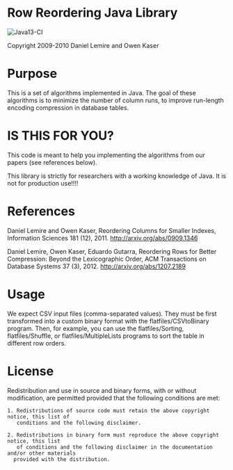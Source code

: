 # Row Reordering Java Library

![Java13-CI](https://github.com/lemire/rowreorderingjavalibrary/workflows/Java13-CI/badge.svg)

Copyright 2009-2010 Daniel Lemire and Owen Kaser

# Purpose

This is a set of algorithms implemented in Java. The goal of these
algorithms is to minimize the number of column runs, to improve
run-length encoding compression in database tables.


# IS THIS FOR YOU?

This code is meant to help you implementing the algorithms from our papers (see references below).

This library is strictly for researchers with a working knowledge of
Java. It is not for production use!!!!

# References

Daniel Lemire and Owen Kaser, Reordering Columns for Smaller Indexes, Information Sciences 181 (12), 2011.
http://arxiv.org/abs/0909.1346

Daniel Lemire, Owen Kaser, Eduardo Gutarra, Reordering Rows for Better Compression: Beyond the Lexicographic Order, ACM Transactions on Database Systems 37 (3), 2012.
http://arxiv.org/abs/1207.2189


# Usage

We expect CSV input files (comma-separated values). They must be
first transformed into a custom binary format with the flatfiles/CSVtoBinary
program. Then, for example, you can use the flatfiles/Sorting, flatfiles/Shuffle,
or flatfiles/MultipleLists programs to sort the table in different row orders. 


# License

Redistribution and use in source and binary forms, with or without modification, are
permitted provided that the following conditions are met:
 
    1. Redistributions of source code must retain the above copyright notice, this list of
       conditions and the following disclaimer.
 
    2. Redistributions in binary form must reproduce the above copyright notice, this list
       of conditions and the following disclaimer in the documentation and/or other materials
      provided with the distribution.

